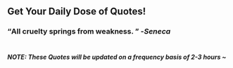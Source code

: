 ## Get Your Daily Dose of Quotes!
### <q>All cruelty springs from weakness. </q> -<em>Seneca</em> <br><br>
##### NOTE: These Quotes will be updated on a frequency basis of 2-3 hours ~
